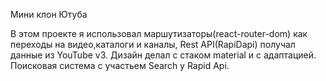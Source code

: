 Мини клон Ютуба

В этом проекте я использовал маршутизаторы(react-router-dom) как переходы на видео,каталоги и каналы, Rest API(RapiDapi) получал данные из YouTube v3.
Дизайн делал с стаком material и с адаптацией. Поисковая система с участьем Search у Rapid Api.
